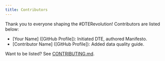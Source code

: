 ```yaml
---
title: Contributors
---
```


Thank you to everyone shaping the #DTERevolution! Contributors are listed below:

- [Your Name] ([GitHub Profile]): Initiated DTE, authored Manifesto.
- [Contributor Name] ([GitHub Profile]): Added data quality guide.

Want to be listed? See [CONTRIBUTING.md](/community/CONTRIBUTING).

